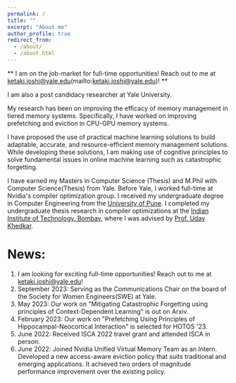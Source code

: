 ```yaml
---
permalink: /
title: ""
excerpt: "About me"
author_profile: true
redirect_from: 
  - /about/
  - /about.html
---
```

** I am on the job-market for full-time opportunities! Reach out to me at ketaki.joshi@yale.edu(mailto:ketaki.joshi@yale.edu)! **

I am also a post candidacy researcher at Yale University.

My research has been on improving the efficacy of memory management in tiered memory systems. Specifically, I have worked on improving prefetching and eviction in CPU-GPU memory systems.

I have proposed the use of practical machine learning solutions to build adaptable, accurate, and resource-efficient memory management solutions. While developing these solutions, I am making use of cognitive principles to solve fundamental issues in online machine learning such as catastrophic forgetting.


I have earned my Masters in Computer Science (Thesis) and M.Phil with Computer Science(Thesis) from Yale. 
Before Yale, I worked full-time at Nvidia's compiler optimization group. 
I received my undergraduate degree in Computer Engineering from the [University of Pune](http://www.unipune.ac.in/). I completed my undergraduate thesis research in compiler optimizations at 
the [Indian Institute of Technology, Bombay](https://www.iitb.ac.in/), where I was advised by [Prof. Uday Khedkar](https://www.cse.iitb.ac.in/~uday/).




News:
======
1.  I am looking for exciting full-time opportunities! Reach out to me at [ketaki.joshi@yale.edu](mailto:ketaki.joshi@yale.edu)!
2.  September 2023: Serving as the Communications Chair on the board of the Society for Women Engineers(SWE) at Yale.
3.  May 2023: Our work on "Mitigating Catastrophic Forgetting using principles of Context-Dependent Learning" is out on Arxiv.
4.  February 2023: Our work on "Prefetching Using Principles of Hippocampal-Neocortical Interaction" is selected for HOTOS '23.
5.  June 2022: Received ISCA 2022 travel grant and attended ISCA in person.
6.  June 2022: Joined Nvidia Unified Virtual Memory Team as an Intern. Developed a new access-aware eviction policy that suits traditional and emerging applications. It achieved two orders of magnitude performance improvement over the existing policy.

